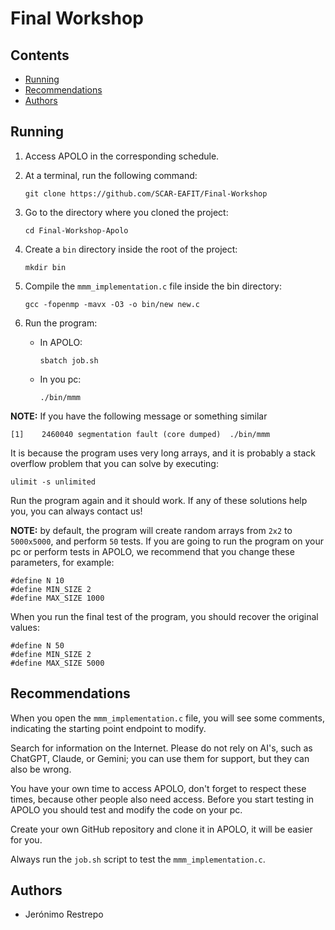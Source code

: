 # Final Workshop

## Contents
- [Running](#running)
- [Recommendations](#recommendations)
- [Authors](#authors)

## Running

1. Access APOLO in the corresponding schedule.

2. At a terminal, run the following command:
    ```
    git clone https://github.com/SCAR-EAFIT/Final-Workshop
    ```

3. Go to the directory where you cloned the project:
    ```
    cd Final-Workshop-Apolo
    ```

4. Create a `bin` directory inside the root of the project:
    ```
    mkdir bin
    ```

5. Compile the `mmm_implementation.c` file inside the bin directory:
    ```
   gcc -fopenmp -mavx -O3 -o bin/new new.c
    ```

6. Run the program:
    - In APOLO:
        ```
        sbatch job.sh
        ```

    - In you pc:
        ```
        ./bin/mmm
        ```


**NOTE:** If you have the following message or something similar
```
[1]    2460040 segmentation fault (core dumped)  ./bin/mmm
```
It is because the program uses very long arrays, and it is probably a stack overflow problem that you can solve by executing:
```
ulimit -s unlimited
```
Run the program again and it should work. If any of these solutions help you, you can always contact us!

**NOTE:** by default, the program will create random arrays from `2x2` to `5000x5000`, and perform `50` tests. If you are going to run the program on your pc or perform tests in APOLO, we recommend that you change these parameters, for example:
```
#define N 10
#define MIN_SIZE 2
#define MAX_SIZE 1000
```
When you run the final test of the program, you should recover the original values:
```
#define N 50
#define MIN_SIZE 2
#define MAX_SIZE 5000
```

## Recommendations

When you open the `mmm_implementation.c` file, you will see some comments, indicating the starting point endpoint to modify.

Search for information on the Internet. Please do not rely on AI's, such as ChatGPT, Claude, or Gemini; you can use them for support, but they can also be wrong.

You have your own time to access APOLO, don't forget to respect these times, because other people also need access. Before you start testing in APOLO you should test and modify the code on your pc.

Create your own GitHub repository and clone it in APOLO, it will be easier for you.

Always run the `job.sh` script to test the `mmm_implementation.c`.

## Authors
- Jerónimo Restrepo
